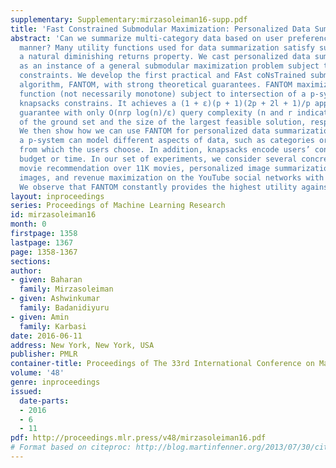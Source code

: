 ```yaml
---
supplementary: Supplementary:mirzasoleiman16-supp.pdf
title: 'Fast Constrained Submodular Maximization: Personalized Data Summarization'
abstract: 'Can we summarize multi-category data based on user preferences in a scalable
  manner? Many utility functions used for data summarization satisfy submodularity,
  a natural diminishing returns property. We cast personalized data summarization
  as an instance of a general submodular maximization problem subject to multiple
  constraints. We develop the first practical and FAst coNsTrained submOdular Maximization
  algorithm, FANTOM, with strong theoretical guarantees. FANTOM maximizes a submodular
  function (not necessarily monotone) subject to intersection of a p-system and l
  knapsacks constrains. It achieves a (1 + ε)(p + 1)(2p + 2l + 1)/p approximation
  guarantee with only O(nrp log(n)/ε) query complexity (n and r indicate the size
  of the ground set and the size of the largest feasible solution, respectively).
  We then show how we can use FANTOM for personalized data summarization. In particular,
  a p-system can model different aspects of data, such as categories or time stamps,
  from which the users choose. In addition, knapsacks encode users’ constraints including
  budget or time. In our set of experiments, we consider several concrete applications:
  movie recommendation over 11K movies, personalized image summarization with 10K
  images, and revenue maximization on the YouTube social networks with 5000 communities.
  We observe that FANTOM constantly provides the highest utility against all the baselines.'
layout: inproceedings
series: Proceedings of Machine Learning Research
id: mirzasoleiman16
month: 0
firstpage: 1358
lastpage: 1367
page: 1358-1367
sections: 
author:
- given: Baharan
  family: Mirzasoleiman
- given: Ashwinkumar
  family: Badanidiyuru
- given: Amin
  family: Karbasi
date: 2016-06-11
address: New York, New York, USA
publisher: PMLR
container-title: Proceedings of The 33rd International Conference on Machine Learning
volume: '48'
genre: inproceedings
issued:
  date-parts:
  - 2016
  - 6
  - 11
pdf: http://proceedings.mlr.press/v48/mirzasoleiman16.pdf
# Format based on citeproc: http://blog.martinfenner.org/2013/07/30/citeproc-yaml-for-bibliographies/
---
```

